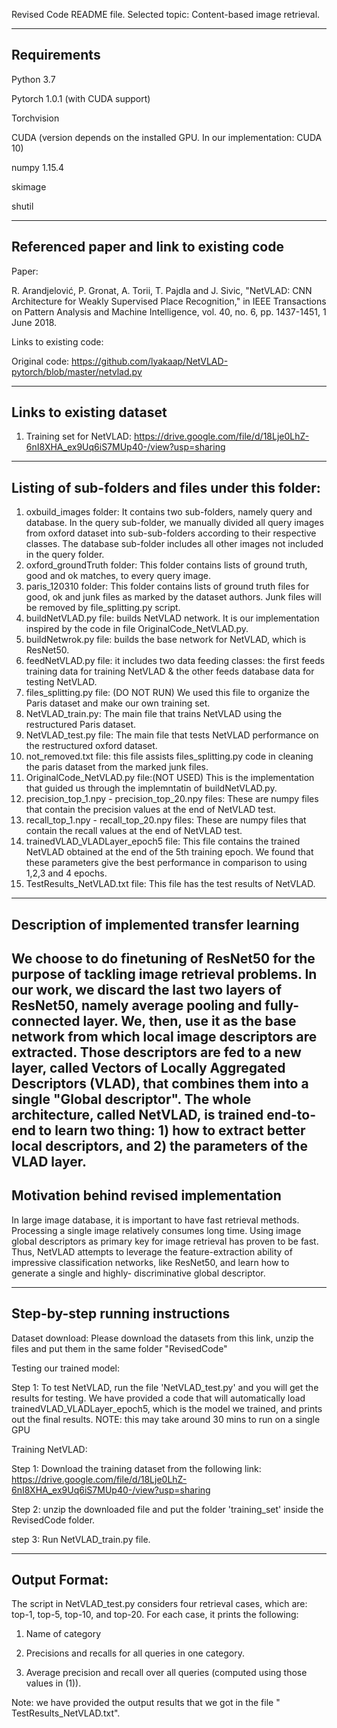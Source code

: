﻿Revised Code README file.
Selected topic: Content-based image retrieval.

-------------------------------------
  Requirements
-------------------------------------
Python 3.7

Pytorch 1.0.1 (with CUDA support)

Torchvision

CUDA (version depends on the installed GPU. In our implementation: CUDA 10)

numpy 1.15.4

skimage

shutil

----------------------------------------------
  Referenced paper and link to existing code
----------------------------------------------      

Paper:
 
 R. Arandjelović, P. Gronat, A. Torii, T. Pajdla and J. Sivic, "NetVLAD: CNN Architecture for Weakly Supervised Place Recognition," in IEEE Transactions on Pattern Analysis and Machine Intelligence, vol. 40, no. 6, pp. 1437-1451, 1 June 2018.

Links to existing code: 

Original code: https://github.com/lyakaap/NetVLAD-pytorch/blob/master/netvlad.py

-----------------------------------------
  Links to existing dataset
----------------------------------------- 

1) Training set for NetVLAD: https://drive.google.com/file/d/18Lje0LhZ-6nI8XHA_ex9Uq6iS7MUp40-/view?usp=sharing


-------------------------------------------------------
  Listing of sub-folders and files under this folder:
-------------------------------------------------------

1) oxbuild_images folder: It contains two sub-folders, namely query and database. In the query sub-folder, we manually divided all query images from oxford dataset into sub-sub-folders according to their respective classes. The database sub-folder includes all other images not included in the query folder.
2) oxford_groundTruth folder: This folder contains lists of ground truth, good and ok matches, to every query image. 
3) paris_120310 folder: This folder contains lists of ground truth files for good, ok and junk files as marked by the dataset authors. Junk files will be removed by file_splitting.py script. 
4) buildNetVLAD.py file: builds NetVLAD network. It is our implementation inspired by the code in file OriginalCode_NetVLAD.py.
5) buildNetwrok.py file: builds the base network for NetVLAD, which is ResNet50. 
6) feedNetVLAD.py  file: it includes two data feeding classes: the first feeds training data for training NetVLAD & the other feeds database data for testing NetVLAD.
7) files_splitting.py file: (DO NOT RUN) We used this file to organize the Paris dataset and make our own training set.
8) NetVLAD_train.py: The main file that trains NetVLAD using the restructured Paris dataset.
9) NetVLAD_test.py file:  The main file that tests NetVLAD performance on the restructured oxford dataset.
10) not_removed.txt file: this file assists files_splitting.py code in cleaning the paris dataset from the marked junk files.
11) OriginalCode_NetVLAD.py file:(NOT USED)   This is the implementation that guided us through the implemntatin of buildNetVLAD.py. 
12) precision_top_1.npy - precision_top_20.npy files:  These are numpy files that contain the precision values  at the end of NetVLAD test. 
13) recall_top_1.npy - recall_top_20.npy files: These are numpy files that contain the recall values at the end of NetVLAD test.  
14) trainedVLAD_VLADLayer_epoch5 file: This file contains the trained NetVLAD obtained at the end of the 5th training epoch. We found that these parameters give the best performance in comparison to using 1,2,3 and 4 epochs.
15) TestResults_NetVLAD.txt file: This file has the test results of NetVLAD.
---------------------------------------------------
  Description of implemented transfer learning
  -------------------------------------------------
We choose to do finetuning of ResNet50 for the purpose of tackling image retrieval problems.
In our work, we discard the last two layers of ResNet50, namely average pooling and fully-connected layer.
We, then, use it as the base network from which local image descriptors are extracted.
Those descriptors are fed to a new layer, called Vectors of Locally Aggregated Descriptors (VLAD), that combines them into a single "Global descriptor". 
The whole architecture, called NetVLAD, is trained end-to-end to learn two thing: 1) how to extract better local descriptors,
 and 2) the parameters of the VLAD layer.
--------------------------------------------------
  Motivation behind revised implementation
--------------------------------------------------
In large image database, it is important to have fast retrieval methods. Processing a single image relatively consumes long time.
Using image global descriptors as primary key for image retrieval has proven to be fast. Thus, NetVLAD attempts to leverage the
feature-extraction ability of impressive classification networks, like ResNet50, and learn how to generate a single and highly-
discriminative global descriptor.

--------------------------------------------------
 Step-by-step running instructions
--------------------------------------------------

Dataset download:
Please download the datasets from this link, unzip the files and put them in the same folder "RevisedCode"

Testing our trained model:

Step 1: To test NetVLAD, run the file 'NetVLAD_test.py' and you will get the results for testing. 
We have provided a code that will automatically load trainedVLAD_VLADLayer_epoch5, which is the model 
we trained, and prints out the final results. NOTE: this may take around 30 mins to run on a single GPU 

Training NetVLAD:

Step 1: Download the training dataset from the following link: https://drive.google.com/file/d/18Lje0LhZ-6nI8XHA_ex9Uq6iS7MUp40-/view?usp=sharing 

Step 2: unzip the downloaded file and put the folder 'training_set' inside the RevisedCode folder.

step 3: Run NetVLAD_train.py file. 


------------------------------------------------
 Output Format:
 -----------------------------------------------
 The script in NetVLAD_test.py considers four retrieval cases, which are: 
 top-1, top-5, top-10, and top-20. For each case, it prints the following:
 
 1) Name of category
 
 2) Precisions and recalls for all queries in one category.
 
 3) Average precision and recall over all queries (computed using those values in (1)).

Note: we have provided the output results that we got in the file " TestResults_NetVLAD.txt".
 
 

